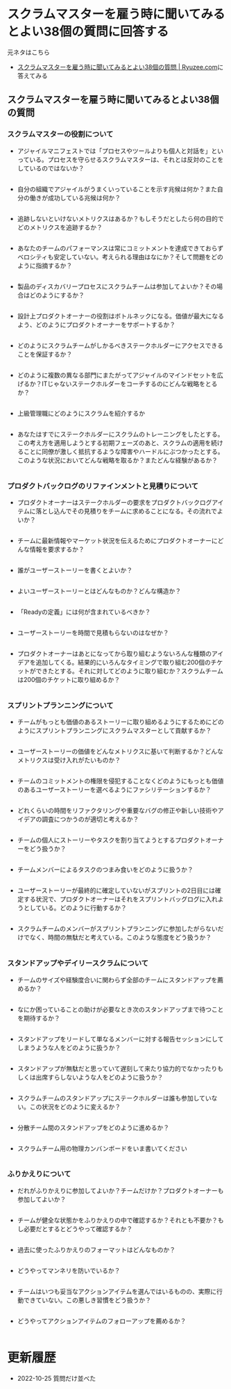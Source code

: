 スクラムマスターを雇う時に聞いてみるとよい38個の質問に回答する
===

元ネタはこちら
- [スクラムマスターを雇う時に聞いてみるとよい38個の質問 | Ryuzee.com](https://www.ryuzee.com/contents/blog/7064)に答えてみる

スクラムマスターを雇う時に聞いてみるとよい38個の質問
---

### スクラムマスターの役割について

- アジャイルマニフェストでは「プロセスやツールよりも個人と対話を」といっている。プロセスを守らせるスクラムマスターは、それとは反対のことをしているのではないか？

  ```txt

  ```

- 自分の組織でアジャイルがうまくいっていることを示す兆候は何か？また自分の働きが成功している兆候は何か？

  ```txt

  ```

- 追跡しないといけないメトリクスはあるか？もしそうだとしたら何の目的でどのメトリクスを追跡するか？

  ```txt

  ```

- あなたのチームのパフォーマンスは常にコミットメントを達成できておらずベロシティも安定していない。考えられる理由はなにか？そして問題をどのように指摘するか？

  ```txt

  ```

- 製品のディスカバリープロセスにスクラムチームは参加してよいか？その場合はどのようにするか？

  ```txt

  ```

- 設計上プロダクトオーナーの役割はボトルネックになる。価値が最大になるよう、どのようにプロダクトオーナーをサポートするか？

  ```txt

  ```

- どのようにスクラムチームがしかるべきステークホルダーにアクセスできることを保証するか？

  ```txt

  ```

- どのように複数の異なる部門にまたがってアジャイルのマインドセットを広げるか？ITじゃないステークホルダーをコーチするのにどんな戦略をとるか？

  ```txt

  ```

- 上級管理職にどのようにスクラムを紹介するか

  ```txt

  ```

- あなたはすでにステークホルダーにスクラムのトレーニングをしたとする。この考え方を適用しようとする初期フェーズのあと、スクラムの適用を続けることに同僚が激しく抵抗するような障害やハードルにぶつかったとする。このような状況においてどんな戦略を取るか？またどんな経験があるか？

  ```txt

  ```

### プロダクトバックログのリファインメントと見積りについて

- プロダクトオーナーはステークホルダーの要求をプロダクトバックログアイテムに落とし込んでその見積りをチームに求めることになる。その流れでよいか？

  ```txt

  ```

- チームに最新情報やマーケット状況を伝えるためにプロダクトオーナーにどんな情報を要求するか？

  ```txt

  ```

- 誰がユーザーストーリーを書くとよいか？

  ```txt

  ```

- よいユーザーストーリーとはどんなものか？どんな構造か？

  ```txt

  ```

- 「Readyの定義」には何が含まれているべきか？

  ```txt

  ```

- ユーザーストーリーを時間で見積もらないのはなぜか？

  ```txt

  ```

- プロダクトオーナーはあとになってから取り組むようないろんな種類のアイデアを追加してくる。結果的にいろんなタイミングで取り組む200個のチケットができたとする。それに対してどのように取り組むか？スクラムチームは200個のチケットに取り組めるか？

  ```txt

  ```

### スプリントプランニングについて

- チームがもっとも価値のあるストーリーに取り組めるようにするためにどのようにスプリントプランニングにスクラムマスターとして貢献するか？

  ```txt

  ```

- ユーザーストーリーの価値をどんなメトリクスに基いて判断するか？どんなメトリクスは受け入れがたいものか？

  ```txt

  ```

- チームのコミットメントの権限を侵犯することなくどのようにもっとも価値のあるユーザーストーリーを選べるようにファシリテーションするか？

  ```txt

  ```

- どれくらいの時間をリファクタリングや重要なバグの修正や新しい技術やアイデアの調査につかうのが適切と考えるか？

  ```txt

  ```

- チームの個人にストーリーやタスクを割り当てようとするプロダクトオーナーをどう扱うか？

  ```txt

  ```

- チームメンバーによるタスクのつまみ食いをどのように扱うか？

  ```txt

  ```

- ユーザーストーリーが最終的に確定していないがスプリントの2日目には確定する状況で、プロダクトオーナーはそれをスプリントバッグログに入れようとしている。どのように行動するか？

  ```txt

  ```

- スクラムチームのメンバーがスプリントプランニングに参加したがらないだけでなく、時間の無駄だと考えている。このような態度をどう扱うか？

  ```txt

  ```

### スタンドアップやデイリースクラムについて

- チームのサイズや経験度合いに関わらず全部のチームにスタンドアップを薦めるか？

  ```txt

  ```

- なにか困っていることの助けが必要なとき次のスタンドアップまで待つことを期待するか？

  ```txt

  ```

- スタンドアップをリードして単なるメンバーに対する報告セッションにしてしまうような人をどのように扱うか？

  ```txt

  ```

- スタンドアップが無駄だと思っていて遅刻して来たり協力的でなかったりもしくは出席すらしないような人をどのように扱うか？

  ```txt

  ```

- スクラムチームのスタンドアップにステークホルダーは誰も参加していない。この状況をどのように変えるか？

  ```txt

  ```

- 分散チーム間のスタンドアップをどのように進めるか？

  ```txt

  ```

- スクラムチーム用の物理カンバンボードをいま書いてください

  ```txt

  ```

### ふりかえりについて

- だれがふりかえりに参加してよいか？チームだけか？プロダクトオーナーも参加してよいか？

  ```txt

  ```

- チームが健全な状態かをふりかえりの中で確認するか？それとも不要か？もし必要だとするとどうやって確認するか？

  ```txt

  ```

- 過去に使ったふりかえりのフォーマットはどんなものか？

  ```txt

  ```

- どうやってマンネリを防いでいるか？

  ```txt

  ```

- チームはいつも妥当なアクションアイテムを選んではいるものの、実際に行動できていない。この悪しき習慣をどう扱うか？

  ```txt

  ```

- どうやってアクションアイテムのフォローアップを薦めるか？

  ```txt

  ```


更新履歴
===

- 2022-10-25 質問だけ並べた
